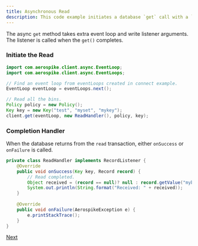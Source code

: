 ```yaml
---
title: Asynchronous Read
description: This code example initiates a database `get` call with a `RecordListener` parameter.
---
```


The async `get` method takes extra event loop and write listener arguments.  The listener is called when the `get()` completes.

### Initiate the Read

```java
import com.aerospike.client.async.EventLoop;
import com.aerospike.client.async.EventLoops;

// Find an event loop from eventLoops created in connect example.
EventLoop eventLoop = eventLoops.next();

// Read all the bins.
Policy policy = new Policy();
Key key = new Key("test", "myset", "mykey");
client.get(eventLoop, new ReadHandler(), policy, key);
```

### Completion Handler

When the database returns from the `read` transaction, either `onSuccess` or `onFailure` is called.

```java
private class ReadHandler implements RecordListener {
    @Override
    public void onSuccess(Key key, Record record) {
        // Read completed.
        Object received = (record == null)? null : record.getValue("mybin");    
        System.out.println(String.format("Received: " + received));         
    }
 
    @Override
    public void onFailure(AerospikeException e) {
        e.printStackTrace();
    }
}
```

[Next](/docs/client/java/usage/async/scantouch.html)
